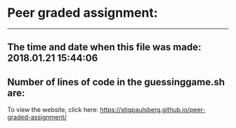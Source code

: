 # Peer graded assignment:
---
The time and date when this file was made: 2018.01.21 15:44:06
---
Number of lines of code in the guessinggame.sh are: 
---
To view the website, click here: https://stigpaulsberg.github.io/peer-graded-assignment/
